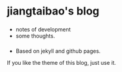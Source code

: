 jiangtaibao's blog
=====

### 
- notes of development
- some thoughts.

### 
- Based on jekyll and github pages.

If you like the theme of this blog, just use it.
